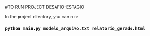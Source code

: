 #TO RUN PROJECT DESAFIO-ESTAGIO

In the project directory, you can run:
### `python main.py modelo_arquivo.txt relatorio_gerado.html`

